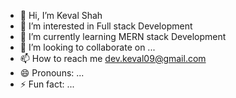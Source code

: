 - 👋 Hi, I’m Keval Shah
- 👀 I’m interested in Full stack Development 
- 🌱 I’m currently learning MERN stack Development 
- 💞️ I’m looking to collaborate on ...
- 📫 How to reach me dev.keval09@gmail.com
- 😄 Pronouns: ...
- ⚡ Fun fact: ...

<!---
DevKeval09/DevKeval09 is a ✨ special ✨ repository because its `README.md` (this file) appears on your GitHub profile.
You can click the Preview link to take a look at your changes.
--->
